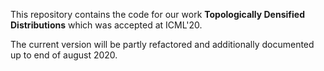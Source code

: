 This repository contains the code for our work **Topologically Densified Distributions** which was accepted at ICML'20. 

The current version will be partly refactored and additionally documented up to end of august 2020. 



